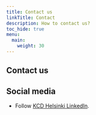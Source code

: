 ```yaml
---
title: Contact us
linkTitle: Contact
description: How to contact us?
toc_hide: true
menu:
  main:
    weight: 30
---
```


## Contact us


## Social media

* Follow [KCD Helsinki LinkedIn](https://www.linkedin.com/company/kcd-helsinki/).